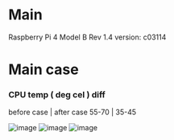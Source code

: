 # Main
Raspberry Pi 4 Model B Rev 1.4 version: c03114

# Main case
### CPU temp ( deg cel ) diff
before case | after case
55-70 | 35-45

![image](https://github.com/yerkopi/hardware/assets/79029454/3d2abb7a-6316-4afc-a1ba-314023308bc1)
![image](https://github.com/yerkopi/hardware/assets/79029454/558bd858-3587-40f6-a84f-c1d0b1b9e9cc)
![image](https://github.com/yerkopi/hardware/assets/79029454/a5d580b1-5d8d-47ef-81fa-3f7e7eed9e31)



